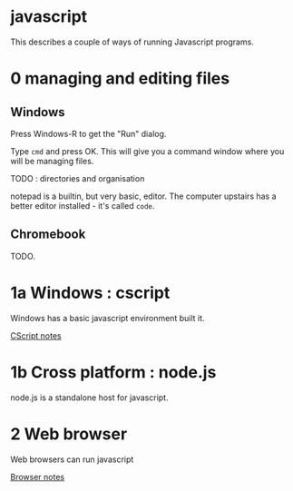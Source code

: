 # javascript



This describes a couple of ways of running Javascript programs.


# 0 managing and editing files


## Windows 

Press Windows-R  to get the "Run" dialog.

Type  `cmd`  and press OK.  This will give you a command window where you will be managing files.

TODO : directories and organisation


notepad is a builtin, but very basic, editor.    The computer upstairs has a better editor installed - it's called `code`.



## Chromebook

TODO.  



# 1a  Windows : cscript


Windows has a basic javascript environment built it.   


[CScript notes](cscript/README.md)



# 1b Cross platform : node.js

node.js is a standalone host for javascript.




# 2 Web browser

Web browsers can run javascript

[Browser notes](chrome/README.md)


